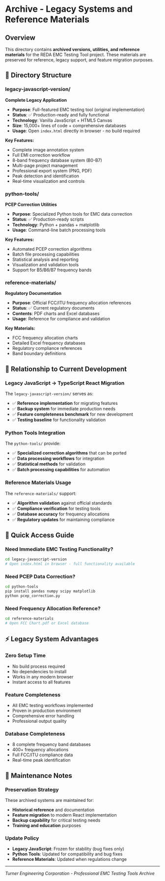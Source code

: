 # Archive - Legacy Systems and Reference Materials

## Overview
This directory contains **archived versions, utilities, and reference materials** for the REDA EMC Testing Tool project. These materials are preserved for reference, legacy support, and feature migration purposes.

## 📁 Directory Structure

### **legacy-javascript-version/** 
**Complete Legacy Application**
- **Purpose**: Full-featured EMC testing tool (original implementation)
- **Status**: ✅ Production-ready and fully functional
- **Technology**: Vanilla JavaScript + HTML5 Canvas
- **Size**: 15,000+ lines of code + comprehensive databases
- **Usage**: Open `index.html` directly in browser - no build required

**Key Features:**
- Complete image annotation system
- Full EMI correction workflow
- 8-band frequency database system (B0-B7)
- Multi-page project management
- Professional export system (PNG, PDF)
- Peak detection and identification
- Real-time visualization and controls

### **python-tools/**
**PCEP Correction Utilities**
- **Purpose**: Specialized Python tools for EMC data correction
- **Status**: ✅ Production-ready scripts
- **Technology**: Python + pandas + matplotlib
- **Usage**: Command-line batch processing tools

**Key Features:**
- Automated PCEP correction algorithms
- Batch file processing capabilities
- Statistical analysis and reporting
- Visualization and validation tools
- Support for B5/B6/B7 frequency bands

### **reference-materials/**
**Regulatory Documentation**
- **Purpose**: Official FCC/ITU frequency allocation references
- **Status**: ✅ Current regulatory documents
- **Contents**: PDF charts and Excel databases
- **Usage**: Reference for compliance and validation

**Key Materials:**
- FCC frequency allocation charts
- Detailed Excel frequency databases
- Regulatory compliance references
- Band boundary definitions

## 🔄 Relationship to Current Development

### Legacy JavaScript → TypeScript React Migration
The `legacy-javascript-version/` serves as:
- ✅ **Reference implementation** for migrating features
- ✅ **Backup system** for immediate production needs
- ✅ **Feature completeness benchmark** for new development
- ✅ **Testing baseline** for functionality validation

### Python Tools Integration
The `python-tools/` provide:
- ✅ **Specialized correction algorithms** that can be ported
- ✅ **Data processing workflows** for integration
- ✅ **Statistical methods** for validation
- ✅ **Batch processing capabilities** for automation

### Reference Materials Usage
The `reference-materials/` support:
- ✅ **Algorithm validation** against official standards
- ✅ **Compliance verification** for testing tools
- ✅ **Database accuracy** for frequency allocations
- ✅ **Regulatory updates** for maintaining compliance

## 🚀 Quick Access Guide

### Need Immediate EMC Testing Functionality?
```bash
cd legacy-javascript-version
# Open index.html in browser - full functionality available
```

### Need PCEP Data Correction?
```bash
cd python-tools
pip install pandas numpy scipy matplotlib
python pcep_correction.py
```

### Need Frequency Allocation Reference?
```bash
cd reference-materials
# Open FCC Chart.pdf or Excel database
```

## ⚡ Legacy System Advantages

### Zero Setup Time
- No build process required
- No dependencies to install
- Works in any modern browser
- Instant access to all features

### Feature Completeness
- All EMC testing workflows implemented
- Proven in production environment
- Comprehensive error handling
- Professional output quality

### Database Completeness
- 8 complete frequency band databases
- 400+ frequency allocations
- Full FCC/ITU compliance data
- Real-time peak identification

## 🔧 Maintenance Notes

### Preservation Strategy
These archived systems are maintained for:
- **Historical reference** and documentation
- **Feature migration** to modern React implementation
- **Backup capability** for critical testing needs
- **Training and education** purposes

### Update Policy
- **Legacy JavaScript**: Frozen for stability (bug fixes only)
- **Python Tools**: Updated for compatibility and bug fixes
- **Reference Materials**: Updated when regulations change

---
*Turner Engineering Corporation - Professional EMC Testing Tools Archive* 